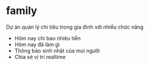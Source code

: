 # family
Dự án quản lý chi tiêu trong gia đinh với nhiều chức năng
+ Hôm nay chi bao nhiêu tiền
+ Hôm nay đã làm gì
+ Thông báo sinh nhật của mọi người
+ Chia sẻ vị trí realtime
